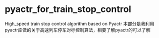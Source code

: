 # pyactr_for_train_stop_control
High_speed train stop control algorithm based on Pyactr
本部分是我利用pyactr库做的关于高速列车停车对标控制算法，相要了解pyactr的可以了解
